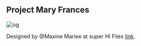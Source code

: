 ## Project Mary Frances

![og](https://github.com/user-attachments/assets/d34e465e-28d2-499d-92c2-57cb7b862d78)

Designed by @Maxine Mariee at super HI Files [link](https://www.figma.com/proto/aBzrF8ruH27pMpQ2Ah7oat/superhi_VD_week_8_project-(Copy)?page-id=3379%3A397&node-id=3379-399&starting-point-node-id=3379%3A399&t=uCQtn8TAxWN2RgyS-1).

